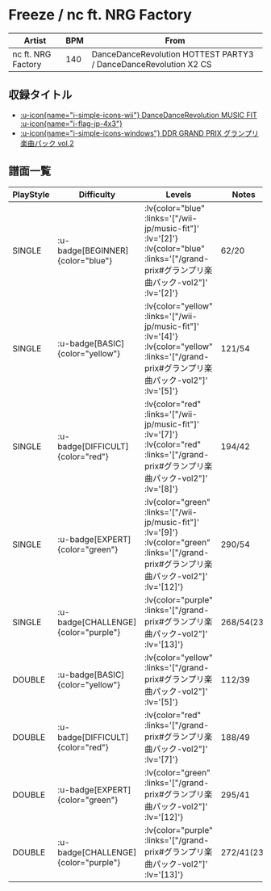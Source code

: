 # Freeze / nc ft. NRG Factory

|Artist|BPM|From|
|------|---|----|
|nc ft. NRG Factory|140|DanceDanceRevolution HOTTEST PARTY3 / DanceDanceRevolution X2 CS|

## 収録タイトル

- [ :u-icon{name="i-simple-icons-wii"} DanceDanceRevolution MUSIC FIT :u-icon{name="i-flag-jp-4x3"} ](/wii-jp/music-fit)
- [ :u-icon{name="i-simple-icons-windows"} DDR GRAND PRIX グランプリ楽曲パック vol.2](/grand-prix#グランプリ楽曲パック-vol2)

## 譜面一覧

|PlayStyle|Difficulty|Levels|Notes|Movie|
|---------|----------|------|-----|-----|
|SINGLE| :u-badge[BEGINNER]{color="blue"} | :lv{color="blue" :links='["/wii-jp/music-fit"]' :lv='[2]'}  :lv{color="blue" :links='["/grand-prix#グランプリ楽曲パック-vol2"]' :lv='[2]'} |62/20||
|SINGLE| :u-badge[BASIC]{color="yellow"} | :lv{color="yellow" :links='["/wii-jp/music-fit"]' :lv='[4]'}  :lv{color="yellow" :links='["/grand-prix#グランプリ楽曲パック-vol2"]' :lv='[5]'} |121/54||
|SINGLE| :u-badge[DIFFICULT]{color="red"} | :lv{color="red" :links='["/wii-jp/music-fit"]' :lv='[7]'}  :lv{color="red" :links='["/grand-prix#グランプリ楽曲パック-vol2"]' :lv='[8]'} |194/42||
|SINGLE| :u-badge[EXPERT]{color="green"} | :lv{color="green" :links='["/wii-jp/music-fit"]' :lv='[9]'}  :lv{color="green" :links='["/grand-prix#グランプリ楽曲パック-vol2"]' :lv='[12]'} |290/54||
|SINGLE| :u-badge[CHALLENGE]{color="purple"} | :lv{color="purple" :links='["/grand-prix#グランプリ楽曲パック-vol2"]' :lv='[13]'} |268/54(23)||
|DOUBLE| :u-badge[BASIC]{color="yellow"} | :lv{color="yellow" :links='["/grand-prix#グランプリ楽曲パック-vol2"]' :lv='[5]'} |112/39||
|DOUBLE| :u-badge[DIFFICULT]{color="red"} | :lv{color="red" :links='["/grand-prix#グランプリ楽曲パック-vol2"]' :lv='[7]'} |188/49||
|DOUBLE| :u-badge[EXPERT]{color="green"} | :lv{color="green" :links='["/grand-prix#グランプリ楽曲パック-vol2"]' :lv='[12]'} |295/41||
|DOUBLE| :u-badge[CHALLENGE]{color="purple"} | :lv{color="purple" :links='["/grand-prix#グランプリ楽曲パック-vol2"]' :lv='[13]'} |272/41(23)||
